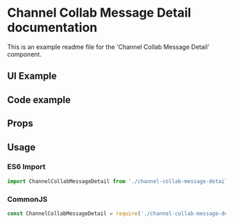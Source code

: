 # Channel Collab Message Detail documentation

This is an example readme file for the 'Channel Collab Message Detail' component.

## UI Example

<!-- STORY -->

## Code example

<!-- SOURCE -->

## Props

<!-- PROPS -->

## Usage

### ES6 Import
```js
import ChannelCollabMessageDetail from './channel-collab-message-detail'
```

### CommonJS

```js
const ChannelCollabMessageDetail = require('./channel-collab-message-detail')
